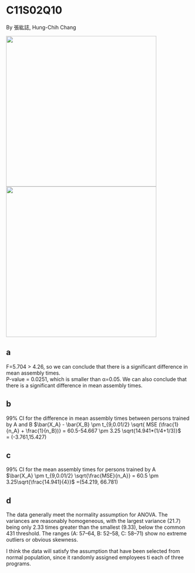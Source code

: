 # C11S02Q10
By 張紘誌, Hung-Chih Chang  

<img width="409" src="https://github.com/user-attachments/assets/c3c75317-bcc6-4ce2-b416-088eda2911a3"/>  
<img width="409" src="https://github.com/user-attachments/assets/ecb7d0b2-ea70-4e43-aca9-47411428563a"/>  

## a  
F=5.704 > 4.26, so we can conclude that there is a significant difference in mean assembly times.  
P-value = 0.0251, which is smaller than α=0.05. We can also conclude that there is a significant difference in mean assembly times.

## b
99% CI for the difference in mean assembly times between persons trained by A and B
$\bar{X_A} - \bar{X_B} \pm t_{9,0.01/2} \sqrt{ MSE (\frac{1}{n_A} + \frac{1}{n_B})} = 60.5-54.667 \pm 3.25 \sqrt{14.941*(1/4+1/3)}$  
= (-3.761,15.427)

## c
99% CI for the mean assembly times for persons trained by A  
$\bar{X_A} \pm t_{9,0.01/2} \sqrt{\frac{MSE}{n_A}} = 60.5 \pm 3.25\sqrt{\frac{14.941}{4}}$
=(54.219, 66.781)

## d
The data generally meet the normality assumption for ANOVA. The variances are reasonably homogeneous, with the largest variance (21.7) being only 2.33 times greater than the smallest (9.33), below the common 431 threshold. The ranges (A: 57–64, B: 52–58, C: 58–71) show no extreme outliers or obvious skewness.

I think the data will satisfy the assumption that have been selected from normal population, since it randomly assigned employees ti each of three programs.
